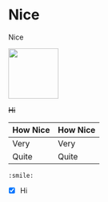 # Nice
Nice

<img src= "http://www.wikihow.com/images/f/fb/Paint-Step-5-4.jpg" width=100 height=100>

~~Hi~~

How Nice | How Nice
-------- | --------
Very | Very
Quite | Quite
```
:smile:
```
- [x] Hi
